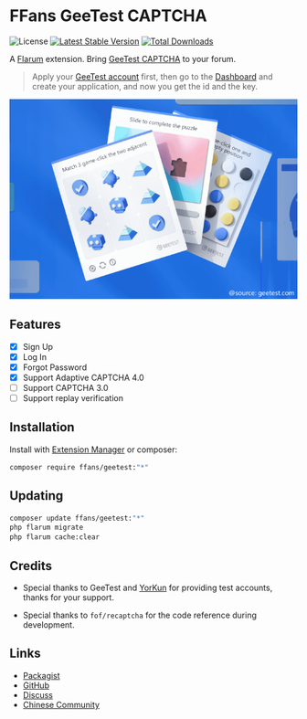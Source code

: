 # FFans GeeTest CAPTCHA

![License](https://img.shields.io/badge/license-MIT-blue.svg) [![Latest Stable Version](https://img.shields.io/packagist/v/ffans/geetest.svg)](https://packagist.org/packages/ffans/geetest) [![Total Downloads](https://img.shields.io/packagist/dt/ffans/geetest.svg)](https://packagist.org/packages/ffans/geetest)

A [Flarum](http://flarum.org) extension. Bring [GeeTest CAPTCHA](https://www.geetest.com/en/) to your forum.

> Apply your [GeeTest account](https://www.geetest.com/en/Register_en) first, then go to the [Dashboard](https://auth.geetest.com/product) and create your application, and now you get the id and the key.

![img.png](img.png)

## Features
- [x] Sign Up
- [x] Log In
- [x] Forgot Password
- [x] Support Adaptive CAPTCHA 4.0
- [ ] Support CAPTCHA 3.0
- [ ] Support replay verification

## Installation

Install with [Extension Manager](https://discuss.flarum.org/d/33955) or composer:

```sh
composer require ffans/geetest:"*"
```

## Updating

```sh
composer update ffans/geetest:"*"
php flarum migrate
php flarum cache:clear
```

## Credits

- Special thanks to GeeTest and [YorKun](https://yorkun.com/) for providing test accounts, thanks for your support.

- Special thanks to `fof/recaptcha` for the code reference during development.

## Links

- [Packagist](https://packagist.org/packages/ffans/geetest)
- [GitHub](https://github.com/ffans/geetest)
- [Discuss](https://discuss.flarum.org/d/34860)
- [Chinese Community](https://discuss.flarum.org.cn/d/15787)
